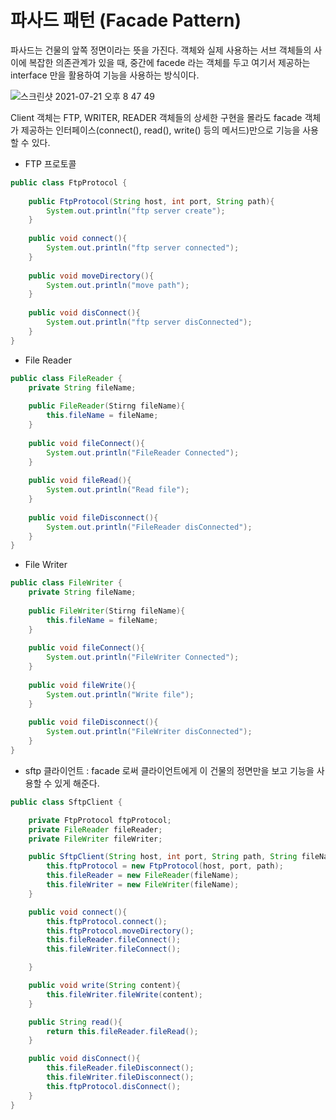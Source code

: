# 파사드 패턴 (Facade Pattern) 

파사드는 건물의 앞쪽 정면이라는 뜻을 가진다. 객체와 실제 사용하는 서브 객체들의 사이에 복잡한 의존관계가 있을 때, 중간에 facede 라는 객체를 두고 여기서 제공하는 interface 만을 활용하여 기능을 사용하는 방식이다.

![스크린샷 2021-07-21 오후 8 47 49](https://user-images.githubusercontent.com/43959582/126483857-97845d94-441b-4152-b6cc-556ee01516e8.png) 

Client 객체는 FTP, WRITER, READER 객체들의 상세한 구현을 몰라도 facade 객체가 제공하는 인터페이스(connect(), read(), write() 등의 메서드)만으로 기능을 사용할 수 있다. 


- FTP 프로토콜 
```java
public class FtpProtocol {
    
    public FtpProtocol(String host, int port, String path){
        System.out.println("ftp server create");
    }
    
    public void connect(){
        System.out.println("ftp server connected");
    }
    
    public void moveDirectory(){
        System.out.println("move path");
    }
    
    public void disConnect(){
        System.out.println("ftp server disConnected");
    }
}
```

- File Reader
```java
public class FileReader {
    private String fileName;
    
    public FileReader(Stirng fileName){
        this.fileName = fileName;
    }
    
    public void fileConnect(){
        System.out.println("FileReader Connected");
    }
    
    public void fileRead(){
        System.out.println("Read file");
    }
    
    public void fileDisconnect(){
        System.out.println("FileReader disConnected");
    }
}
```

- File Writer
```java
public class FileWriter {
    private String fileName;
    
    public FileWriter(Stirng fileName){
        this.fileName = fileName;
    }
    
    public void fileConnect(){
        System.out.println("FileWriter Connected");
    }
    
    public void fileWrite(){
        System.out.println("Write file");
    }
    
    public void fileDisconnect(){
        System.out.println("FileWriter disConnected");
    }
}
```

- sftp 클라이언트 : facade 로써 클라이언트에게 이 건물의 정면만을 보고 기능을 사용할 수 있게 해준다.
```java
public class SftpClient {

    private FtpProtocol ftpProtocol;
    private FileReader fileReader;
    private FileWriter fileWriter;

    public SftpClient(String host, int port, String path, String fileName){
        this.ftpProtocol = new FtpProtocol(host, port, path);
        this.fileReader = new FileReader(fileName);
        this.fileWriter = new FileWriter(fileName);
    }

    public void connect(){
        this.ftpProtocol.connect();
        this.ftpProtocol.moveDirectory();
        this.fileReader.fileConnect();
        this.fileWriter.fileConnect();

    }

    public void write(String content){
        this.fileWriter.fileWrite(content);
    }

    public String read(){
        return this.fileReader.fileRead();
    }

    public void disConnect(){
        this.fileReader.fileDisconnect();
        this.fileWriter.fileDisconnect();
        this.ftpProtocol.disConnect();
    }
}
```




